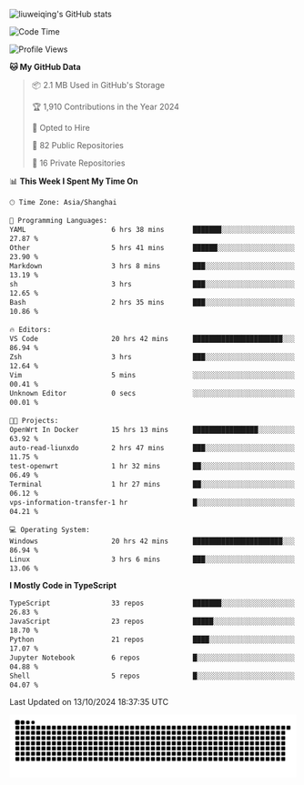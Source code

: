 ![liuweiqing's GitHub stats](https://github-readme-stats.vercel.app/api?username=14790897&show_icons=true&locale=cn&include_all_commits=true&count_private=true)

<!--START_SECTION:waka-->
![Code Time](http://img.shields.io/badge/Code%20Time-1%2C466%20hrs%2036%20mins-blue)

![Profile Views](http://img.shields.io/badge/Profile%20Views-1-blue)

**🐱 My GitHub Data** 

> 📦 2.1 MB Used in GitHub's Storage 
 > 
> 🏆 1,910 Contributions in the Year 2024
 > 
> 💼 Opted to Hire
 > 
> 📜 82 Public Repositories 
 > 
> 🔑 16 Private Repositories 
 > 
📊 **This Week I Spent My Time On** 

```text
🕑︎ Time Zone: Asia/Shanghai

💬 Programming Languages: 
YAML                     6 hrs 38 mins       ███████░░░░░░░░░░░░░░░░░░   27.87 % 
Other                    5 hrs 41 mins       ██████░░░░░░░░░░░░░░░░░░░   23.90 % 
Markdown                 3 hrs 8 mins        ███░░░░░░░░░░░░░░░░░░░░░░   13.19 % 
sh                       3 hrs               ███░░░░░░░░░░░░░░░░░░░░░░   12.65 % 
Bash                     2 hrs 35 mins       ███░░░░░░░░░░░░░░░░░░░░░░   10.86 % 

🔥 Editors: 
VS Code                  20 hrs 42 mins      ██████████████████████░░░   86.94 % 
Zsh                      3 hrs               ███░░░░░░░░░░░░░░░░░░░░░░   12.64 % 
Vim                      5 mins              ░░░░░░░░░░░░░░░░░░░░░░░░░   00.41 % 
Unknown Editor           0 secs              ░░░░░░░░░░░░░░░░░░░░░░░░░   00.01 % 

🐱‍💻 Projects: 
OpenWrt In Docker        15 hrs 13 mins      ████████████████░░░░░░░░░   63.92 % 
auto-read-liunxdo        2 hrs 47 mins       ███░░░░░░░░░░░░░░░░░░░░░░   11.75 % 
test-openwrt             1 hr 32 mins        ██░░░░░░░░░░░░░░░░░░░░░░░   06.49 % 
Terminal                 1 hr 27 mins        ██░░░░░░░░░░░░░░░░░░░░░░░   06.12 % 
vps-information-transfer-1 hr                █░░░░░░░░░░░░░░░░░░░░░░░░   04.21 % 

💻 Operating System: 
Windows                  20 hrs 42 mins      ██████████████████████░░░   86.94 % 
Linux                    3 hrs 6 mins        ███░░░░░░░░░░░░░░░░░░░░░░   13.06 % 
```

**I Mostly Code in TypeScript** 

```text
TypeScript               33 repos            ███████░░░░░░░░░░░░░░░░░░   26.83 % 
JavaScript               23 repos            █████░░░░░░░░░░░░░░░░░░░░   18.70 % 
Python                   21 repos            ████░░░░░░░░░░░░░░░░░░░░░   17.07 % 
Jupyter Notebook         6 repos             █░░░░░░░░░░░░░░░░░░░░░░░░   04.88 % 
Shell                    5 repos             █░░░░░░░░░░░░░░░░░░░░░░░░   04.07 % 
```




 Last Updated on 13/10/2024 18:37:35 UTC
<!--END_SECTION:waka-->

<picture>
  <source media="(prefers-color-scheme: dark)" srcset="https://raw.githubusercontent.com/14790897/14790897/output/github-contribution-grid-snake-dark.svg" />
  <source media="(prefers-color-scheme: light)" srcset="https://raw.githubusercontent.com/14790897/14790897/output/github-contribution-grid-snake.svg" />
  <img alt="github-snake" src="https://raw.githubusercontent.com/14790897/14790897/output/github-contribution-grid-snake.svg" />
</picture>
